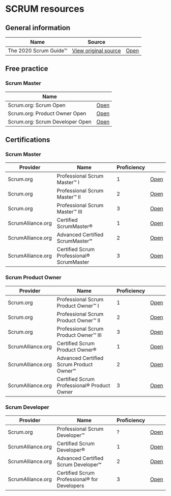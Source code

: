 # SCRUM resources

## General information
| Name | Source | |
|---|---|---|
| The 2020 Scrum Guide™ | [View original source](https://scrumguides.org/scrum-guide.html) | [Open](/general/The-2020-Scrum-Guide.md) |

## Free practice

### Scrum Master
| Name | |
|---|---|
| Scrum.org: Scrum Open | [Open](https://www.scrum.org/open-assessments/scrum-open) |
| Scrum.org: Product Owner Open | [Open](https://www.scrum.org/open-assessments/product-owner-open) |
| Scrum.org: Scrum Developer Open | [Open](https://www.scrum.org/open-assessments/scrum-developer-open) |

## Certifications 

### Scrum Master
| Provider | Name | Proficiency | |
|---|---|---|---|
| Scrum.org | Professional Scrum Master™ I | 1 | [Open](https://www.scrum.org/professional-scrum-master-i-certification) |
| Scrum.org | Professional Scrum Master™ II | 2 | [Open](https://www.scrum.org/professional-scrum-master-ii-certification) |
| Scrum.org | Professional Scrum Master™ III | 3 | [Open](https://www.scrum.org/professional-scrum-master-iii-certification) |
| ScrumAlliance.org | Certified ScrumMaster® | 1 | [Open](https://www.scrumalliance.org/courses-events/search?ctyp=Csm) |
| ScrumAlliance.org | Advanced Certified ScrumMaster℠ | 2 | [Open](https://www.scrumalliance.org/courses-events/search?ctyp=AdvCsm) |
| ScrumAlliance.org | Certified Scrum Professional® ScrumMaster | 3 | [Open](https://www.scrumalliance.org/courses-events/search?ctyp=CspSm) |

### Scrum Product Owner
| Provider | Name | Proficiency | |
|---|---|---|---|
| Scrum.org | Professional Scrum Product Owner™ I | 1 | [Open](https://www.scrum.org/professional-scrum-product-owner-i-certification) |
| Scrum.org | Professional Scrum Product Owner™ II | 2 | [Open](https://www.scrum.org/professional-scrum-product-owner-ii-certification) |
| Scrum.org | Professional Scrum Product Owner™ III | 3 | [Open](https://www.scrum.org/professional-scrum-product-owner-iii-certification) |
| ScrumAlliance.org | Certified Scrum Product Owner® | 1 | [Open](https://www.scrumalliance.org/courses-events/search?ctyp=Cspo) |
| ScrumAlliance.org | Advanced Certified Scrum Product Owner℠ | 2 | [Open](https://www.scrumalliance.org/courses-events/search?ctyp=AdvCspo) |
| ScrumAlliance.org | Certified Scrum Professional® Product Owner | 3 | [Open](https://www.scrumalliance.org/courses-events/search?ctyp=CspPo) |

### Scrum Developer
| Provider | Name | Proficiency | |
|---|---|---|---|
| Scrum.org | Professional Scrum Developer™ | ? | [Open](https://www.scrum.org/professional-scrum-developer-certification) |
| ScrumAlliance.org | Certified Scrum Developer® | 1 | [Open](https://www.scrumalliance.org/courses-events/search?ctyp=Csd) |
| ScrumAlliance.org | Advanced Certified Scrum Developer℠ | 2 | [Open](https://www.scrumalliance.org/courses-events/search?ctyp=AdvCsd) |
| ScrumAlliance.org | Certified Scrum Professional® for Developers | 3 | [Open](https://www.scrumalliance.org/courses-events/search?ctyp=CspD) |